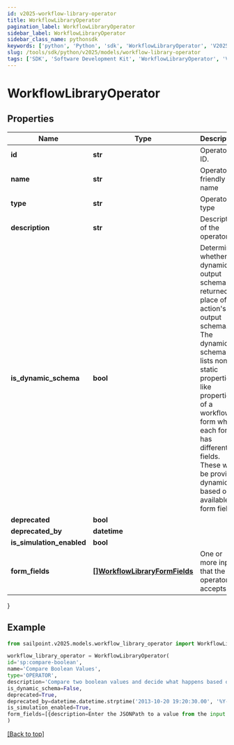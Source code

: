 ```yaml
---
id: v2025-workflow-library-operator
title: WorkflowLibraryOperator
pagination_label: WorkflowLibraryOperator
sidebar_label: WorkflowLibraryOperator
sidebar_class_name: pythonsdk
keywords: ['python', 'Python', 'sdk', 'WorkflowLibraryOperator', 'V2025WorkflowLibraryOperator'] 
slug: /tools/sdk/python/v2025/models/workflow-library-operator
tags: ['SDK', 'Software Development Kit', 'WorkflowLibraryOperator', 'V2025WorkflowLibraryOperator']
---
```


# WorkflowLibraryOperator


## Properties

Name | Type | Description | Notes
------------ | ------------- | ------------- | -------------
**id** | **str** | Operator ID. | [optional] 
**name** | **str** | Operator friendly name | [optional] 
**type** | **str** | Operator type | [optional] 
**description** | **str** | Description of the operator | [optional] 
**is_dynamic_schema** | **bool** | Determines whether the dynamic output schema is returned in place of the action's output schema. The dynamic schema lists non-static properties, like properties of a workflow form where each form has different fields. These will be provided dynamically based on available form fields. | [optional] 
**deprecated** | **bool** |  | [optional] 
**deprecated_by** | **datetime** |  | [optional] 
**is_simulation_enabled** | **bool** |  | [optional] 
**form_fields** | [**[]WorkflowLibraryFormFields**](workflow-library-form-fields) | One or more inputs that the operator accepts | [optional] 
}

## Example

```python
from sailpoint.v2025.models.workflow_library_operator import WorkflowLibraryOperator

workflow_library_operator = WorkflowLibraryOperator(
id='sp:compare-boolean',
name='Compare Boolean Values',
type='OPERATOR',
description='Compare two boolean values and decide what happens based on the result.',
is_dynamic_schema=False,
deprecated=True,
deprecated_by=datetime.datetime.strptime('2013-10-20 19:20:30.00', '%Y-%m-%d %H:%M:%S.%f'),
is_simulation_enabled=True,
form_fields=[{description=Enter the JSONPath to a value from the input to compare to Variable B., helpText=, label=Variable A, name=variableA.$, required=true, type=text}, {helpText=Select an operation., label=Operation, name=operator, options=[{label=Equals, value=BooleanEquals}], required=true, type=select}, {description=Enter the JSONPath to a value from the input to compare to Variable A., helpText=, label=Variable B, name=variableB.$, required=false, type=text}, {description=Enter True or False., helpText=, label=Variable B, name=variableB, required=false, type=text}]
)

```
[[Back to top]](#) 

